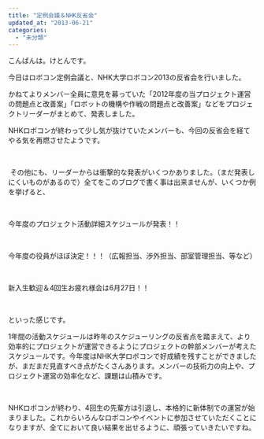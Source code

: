 ```yaml
---
title: "定例会議＆NHK反省会"
updated_at: "2013-06-21"
categories: 
  - "未分類"
---
```


こんばんは。けとんです。

今日はロボコン定例会議と、NHK大学ロボコン2013の反省会を行いました。

かねてよりメンバー全員に意見を募っていた「2012年度の当プロジェクト運営の問題点と改善案」「ロボットの機構や作戦の問題点と改善案」などをプロジェクトリーダーがまとめて、発表しました。

NHKロボコンが終わって少し気が抜けていたメンバーも、今回の反省会を経てやる気を再燃させたようです。

 

 その他にも、リーダーからは衝撃的な発表がいくつかありました。（まだ発表しにくいものがあるので）全てをこのブログで書く事は出来ませんが、いくつか例を挙げると、

 

今年度のプロジェクト活動詳細スケジュールが発表！！

 

今年度の役員がほぼ決定！！！（広報担当、渉外担当、部室管理担当、等など）

 

新入生歓迎＆4回生お疲れ様会は6月27日！！

 

といった感じです。

1年間の活動スケジュールは昨年のスケジューリングの反省点を踏まえて、より効率的にプロジェクトが運営できるようにプロジェクトの幹部メンバーが考えたスケジュールです。今年度はNHK大学ロボコンで好成績を残すことができましたが、まだまだ見直すべき点がたくさんあります。メンバーの技術力の向上や、プロジェクト運営の効率化など、課題は山積みです。

 

NHKロボコンが終わり、4回生の先輩方は引退し、本格的に新体制での運営が始まりました。これからいろんなロボコンやイベントに参加させていただくことになりますが、全てにおいて良い結果を出せるように、頑張っていきたいですね。
